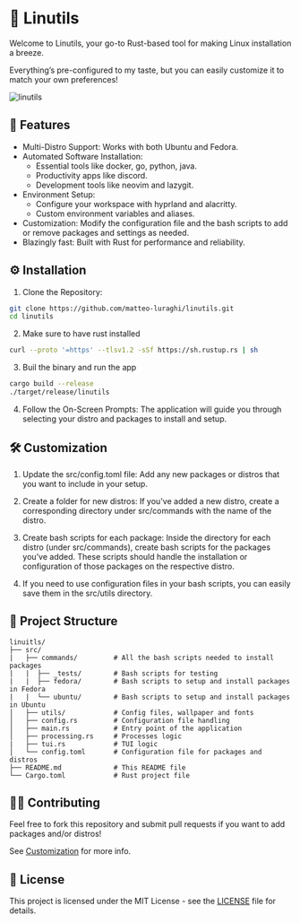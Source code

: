 # 🐧 Linutils

Welcome to Linutils, your go-to Rust-based tool for making Linux installation a breeze. 

Everything’s pre-configured to my taste, but you can easily customize it to match your own preferences!

![linutils](https://github.com/user-attachments/assets/9711d70b-7215-42b9-9c81-9863514e38ce)

## 🚀 Features

- Multi-Distro Support: Works with both Ubuntu and Fedora.
- Automated Software Installation:
  - Essential tools like docker, go, python, java.
  - Productivity apps like discord.
  - Development tools like neovim and lazygit.
- Environment Setup:
  - Configure your workspace with hyprland and alacritty.
  - Custom environment variables and aliases.
- Customization: Modify the configuration file and the bash scripts to add or remove packages and settings as needed.
- Blazingly fast: Built with Rust for performance and reliability.

## ⚙️ Installation

1. Clone the Repository:
```bash
git clone https://github.com/matteo-luraghi/linutils.git
cd linutils
```
2. Make sure to have rust installed
```bash
curl --proto '=https' --tlsv1.2 -sSf https://sh.rustup.rs | sh
```
3. Buil the binary and run the app
```bash
cargo build --release
./target/release/linutils
```
4. Follow the On-Screen Prompts:
The application will guide you through selecting your distro and packages to install and setup.

## 🛠 Customization

1. Update the src/config.toml file: Add any new packages or distros that you want to include in your setup.

2. Create a folder for new distros: If you've added a new distro, create a corresponding directory under src/commands with the name of the distro.
   
3. Create bash scripts for each package: Inside the directory for each distro (under src/commands), create bash scripts for the packages you’ve added. These scripts should handle the installation or configuration of those packages on the respective distro.

4. If you need to use configuration files in your bash scripts, you can easily save them in the src/utils directory.

## 📂 Project Structure

    linuitls/
    ├── src/
    |   ├── commands/         # All the bash scripts needed to install packages
    |   |  ├── _tests/        # Bash scripts for testing
    |   |  ├── fedora/        # Bash scripts to setup and install packages in Fedora
    |   |  └── ubuntu/        # Bash scripts to setup and install packages in Ubuntu
    │   ├── utils/            # Config files, wallpaper and fonts
    │   ├── config.rs         # Configuration file handling
    │   ├── main.rs           # Entry point of the application
    │   ├── processing.rs     # Processes logic
    |   ├── tui.rs            # TUI logic
    │   └── config.toml       # Configuration file for packages and distros
    ├── README.md             # This README file
    └── Cargo.toml            # Rust project file

## 🧑‍💻 Contributing

Feel free to fork this repository and submit pull requests if you want to add packages and/or distros! 

See [Customization](#-customization) for more info.

## 📄 License

This project is licensed under the MIT License - see the [LICENSE](LICENSE) file for details.
